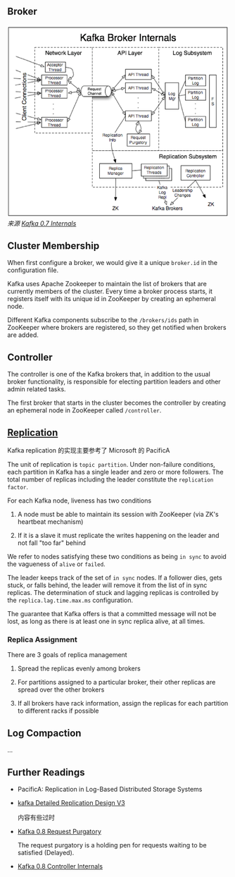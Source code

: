 Broker
---

![Broker Internal](images/kafka_broker.png)
*来源 [Kafka 0.7 Internals](https://cwiki.apache.org/confluence/display/KAFKA/Kafka+Internals)*


## Cluster Membership

When first configure a broker, we would give it a unique `broker.id` in the configuration file.

Kafka uses Apache Zookeeper to maintain the list of brokers that are currently members of the cluster. Every time a broker process starts, it registers itself with its unique id in ZooKeeper by creating an ephemeral node.

Different Kafka components subscribe to the `/brokers/ids` path in ZooKeeper where brokers are registered, so they get notified when brokers are added.


## Controller

The controller is one of the Kafka brokers that, in addition to the usual broker functionality, is responsible for electing partition leaders and other admin related tasks.

The first broker that starts in the cluster becomes the controller by creating an ephemeral node in ZooKeeper called `/controller`.



## [Replication](https://kafka.apache.org/documentation/#replication)

Kafka replication 的实现主要参考了 Microsoft 的 PacificA


The unit of replication is `topic partition`. Under non-failure conditions, each partition in Kafka has a single leader and zero or more followers. The total number of replicas including the leader constitute the `replication factor`.


For each Kafka node, liveness has two conditions

1. A node must be able to maintain its session with ZooKeeper (via ZK's heartbeat mechanism)

2. If it is a slave it must replicate the writes happening on the leader and not fall "too far" behind

We refer to nodes satisfying these two conditions as being `in sync` to avoid the vagueness of `alive` or `failed`.


The leader keeps track of the set of `in sync` nodes. If a follower dies, gets stuck, or falls behind, the leader will remove it from the list of in sync replicas. The determination of stuck and lagging replicas is controlled by the `replica.lag.time.max.ms` configuration.


<div class="alert alert-info">
The guarantee that Kafka offers is that a committed message will not be lost, as long as there is at least one in sync replica alive, at all times.
</div>


### Replica Assignment

There are 3 goals of replica management

1. Spread the replicas evenly among brokers

2. For partitions assigned to a particular broker, their other replicas are spread over the other brokers

3. If all brokers have rack information, assign the replicas for each partition to different racks if possible



## Log Compaction
...


## Further Readings

* PacificA: Replication in Log-Based Distributed Storage Systems

* [kafka Detailed Replication Design V3](https://cwiki.apache.org/confluence/display/KAFKA/kafka+Detailed+Replication+Design+V3)

    内容有些过时

* [Kafka 0.8 Request Purgatory](https://cwiki.apache.org/confluence/pages/viewpage.action?pageId=34839465)

    The request purgatory is a holding pen for requests waiting to be satisfied (Delayed).

* [Kafka 0.8 Controller Internals](https://cwiki.apache.org/confluence/display/KAFKA/Kafka+Controller+Internals)

